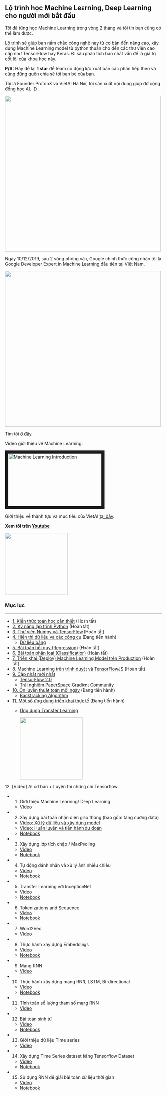 ## Lộ trình học Machine Learning, Deep Learning cho người mới bắt đầu

Tôi đã từng học Machine Learning trong vòng 2 tháng và tôi tin bạn cũng có thể làm được. 

Lộ trình sẽ giúp bạn nắm chắc công nghệ này từ cơ bản đến nâng cao, xây dựng Machine Learning model từ python thuần cho đến các thư viện cao cấp như TensorFlow hay Keras. Đi sâu phân tích bản chất vấn đề là giá trị cốt lõi của khóa học này.

**P/S:** Hãy để lại **1 star** để team có động lực xuất bản các phần tiếp theo và cũng đừng quên chia sẻ tới bạn bè của bạn.


Tôi là Founder ProtonX và VietAI Hà Nội, tôi sản xuất nội dung giúp đỡ cộng đồng học AI. :D

<img src="https://scontent.fhan5-2.fna.fbcdn.net/v/t1.0-9/s960x960/120901451_2734362039999505_7545430971864971207_o.jpg?_nc_cat=102&ccb=1-3&_nc_sid=340051&_nc_ohc=WbFR1IokLS4AX8-L2Xo&_nc_ht=scontent.fhan5-2.fna&tp=7&oh=fde8803d6fb69ae2e6aba9c5cd809448&oe=60708BA5" width=500>


Ngày 10/12/2019, sau 2 vòng phỏng vấn, Google chính thức công nhận tôi là Google Developer Expert in Machine Learning đầu tiên tại Việt Nam.

<img src="./images/gde.png" width=500>

Tìm tôi [ở đây](https://developers.google.com/community/experts/directory).

Video giới thiệu về Machine Learning:

<a href="http://www.youtube.com/watch?feature=player_embedded&v=j5HxIJoOJms
" target="_blank"><img src="https://lh3.googleusercontent.com/mBdr6CaarjBnZopmRA2WTue3eEIZ5fe0ZWHkFRD0wS_IAsIWD0_2zeefBaXeemIMPle2nljerexiC74YDzJpCjM6HVz22EB7xo9oU6cQugsBa3GwoB2F8kD-veyytVjS9al6VpcINcm7gvLwf0a6hW-Y2QPBDIv4sl059zDYZhfvVuDE4KQSUgan0Yq42eRkMAq7Y0TdUWtjATcHsRgH-W1HbIK7QawFySkvXylds0xbUTOnzizyHHaa4cNyTbpbMNP9elJTAEeqN92sSHqgJo49DAvT9Yzf8RTMQVU0NcNYeNQ2kys3Hn3_CWHQCIyoiDMG0j7DOx9fKHaGbDbQbPdNlZd4XlEQ-iHPD4U_kvgmXTZwAEIN4I5-RnIhZXcsQ8fhKoI4YtvkqfNhQAhif_SGJ6cXGKpulj7dgdhQoVVbdwIXw--Cseob24LGDwCK0p1mRFmgvoVsXcnXuF6AV3DZBDK1kB2fCm_wj3dv_euR5qfJDl1jc2kac53p8VEJFIJqZX3p9PGiBFRLpjMGy1TnblAIVy9FIvx_kfU3JiPs0Oy2yVXkEeC7OmZz3bMCx0hoicYKsIOmdW3g7RnyXFeXe_uDBdF_uEbHKnK3aPpTdez-vYXZ5SCb4kRVPH6-OdF7kT-3NscUBoOMS0O_ERp6U3_jiqPIkCrbO2XEqsOHVYRyGFolYVQf2jJtbeBGbmMAA-Jq9VmvAPdKIgDo191VEgDQFcZZEIcbejmhGl0V_g=w1920-h1080-no" 
alt="Machine Learning Introduction" width="300" height="168.5" border="10" /></a>

Giới thiệu về thành tựu và mục tiêu của VietAI [tại đây](https://docs.google.com/presentation/d/1A_oDWZyC6NhYPeHNrWJbESxSPUT7f0Gg-PLfXDtVKus/edit?usp=sharing). 


**Xem tôi trên [Youtube](https://www.youtube.com/channel/UCrZIaMmLGsq_J-4Z1Qww0cw)**

<a href="https://www.youtube.com/channel/UCrZIaMmLGsq_J-4Z1Qww0cw"> <img src="images/youtube.png" width=200 height=200> </a>


### Mục lục
----
- <a href="./math">1. Kiến thức toán học cần thiết</a> (Hoàn tất)
- <a href="./python-tutorials">2. Kỹ năng lập trình Python</a> (Hoàn tất)
- <a href="./numpy">3. Thư viện Numpy và TensorFlow</a> (Hoàn tất)
- <a href="./visualize">4. Hiển thị dữ liệu và các công cụ</a> (Đang tiến hành)
    - [Dữ liệu bảng](./visualize/pandas)
- <a href="./models/linear-regression/">5. Bài toán hồi quy (Regression)</a> (Hoàn tất)
- <a href="./models/logistic-regression">6. Bài toán phân loại (Classification)</a> (Hoàn tất)
- <a href="./deployment/distributed-tensorflow">7. Triển khai (Deploy) Machine Learning Model trên Production</a> (Hoàn tất)
- <a href="./deployment/tensorflow-browser">8. Machine Learning trên trình duyệt và TensorFlowJS</a> (Hoàn tất)
- <a href="./tf2.0">9. Cập nhật mới nhất</a>
    - [TensorFlow 2.0](https://github.com/bangoc123/learn-machine-learning-in-two-months/tree/master/tf2.0)
    - [Trải nghiệm PaperSpace Gradient Community](https://github.com/bangoc123/learn-machine-learning-in-two-months/tree/master/articles/GradientPaperSpace.MD)
- <a href="./algorithms">10. Ôn luyện thuật toán mỗi ngày</a> (Đang tiến hành)
    - [Backtracking Algorithm](./algorithms/graph/backtracking/backtracking.MD)
- <a href="./algorithms">11. Một số ứng dụng triển khai thực tế</a> (Đang tiến hành)
    - [Ứng dụng Transfer Learning](https://protonx.app/transfer-learning)

      <img src="./images/transfer.png" width="200" height="200">

<a>  12. [Video] AI cơ bản + Luyện thi chứng chỉ Tensorflow </a>
* 1. Giới thiệu Machine Learning/ Deep Learning
    + [Video](https://youtu.be/j5HxIJoOJms)
* 2. Xây dựng bài toán nhận diện giao thông (bao gồm tăng cường data)
    - [Video:  Xử lý dữ liệu và xây dựng model ](https://www.youtube.com/watch?v=EGkRT-kg6zY)
    - [Video: Huấn luyện và tiến hành dự đoán](https://youtu.be/98dZscH8b-0)
    - [Notebook](https://colab.research.google.com/drive/1rYfyDAYP-jvkCLfMotmCQarQahLNJkTa)
* 3. Xây dựng lớp tích chập / MaxPooling
    + [Video](https://www.youtube.com/watch?v=UpABcXXImJ4)
    + [Notebook](https://colab.research.google.com/drive/13FoUwnbXAc01LY35O7D88dpjib73D2R2?usp=sharing)
* 4. Tự động đánh nhãn và xử lý ảnh nhiều chiều
    + [Video](https://youtu.be/ee9tF9xEf04)
    + [Notebook](https://colab.research.google.com/drive/1PCABQRqads5AcJJQcKb_FeVJhAZ61H5V?usp=sharing)
* 5. Transfer Learning với InceptionNet
    + [Video](https://youtu.be/Y-4KLFt_c6Y)
    + [Notebook](https://colab.research.google.com/drive/1M1VlOh4wOQ6od5gvDfVeVQlAdjUgvOfU?usp=sharing)
* 6. Tokenizations and Sequence
    + [Video](https://youtu.be/FT1ZZdcur5A)
    + [Notebook](https://colab.research.google.com/drive/1cVoH2W3TCoNshM-QI9Sbgyzlcpfqq4BR?usp=sharing)
* 7. Word2Vec 
    + [Video](https://youtu.be/akRbuXokLSo)
* 8. Thực hành xây dựng Embeddings
    + [Video](https://youtu.be/JIafLwlGzBA)
    + [Notebook](https://colab.research.google.com/drive/1jhXYAkNjiFRmFc4_E-s8aAkXPNN-QaA2?usp=sharing)
* 9. Mạng RNN 
    + [Video](https://youtu.be/t0EoeTYU-fc)
* 10. Thực hành xây dựng mạng RNN, LSTM, Bi-directional
    + [Video](https://youtu.be/X6bYTZJkEDQ)
    + [Notebook](https://colab.research.google.com/drive/1vBHZsuGlMPlF7VGqACcmFjVDHjSZl0Qj?usp=sharing)
* 11. Tính toán số lượng tham số mạng RNN
    + [Video](https://youtu.be/Ifnxru7brak)
* 12. Bài toán sinh từ
    + [Video](https://youtu.be/-gyb1dpeGCA)
    + [Notebook](https://colab.research.google.com/drive/1uPcO54klRFNkk9o-3Ua6F8ZKQgpzCz1Y?usp=sharing)
* 13. Giới thiệu dữ liệu Time series
    + [Video](https://youtu.be/IbFqMxVuFLM)
* 14. Xây dựng Time Series dataset bằng Tensorflow Dataset
    + [Video](https://youtu.be/TwyNFGTUoY4)
    + [Notebook](https://colab.research.google.com/drive/19b5dUBUrvKCWC1ckrHKB1uvEYpgU2DUB?usp=sharing)
* 15. Sử dụng RNN để giải bài toán dữ liệu thời gian
    + [Video](https://youtu.be/zCxMLNzPa1M)
    + [Notebook](https://colab.research.google.com/drive/1B0fQJfqutwlbFElEGKtd7oH9QXL2X7ly?usp=sharing)
